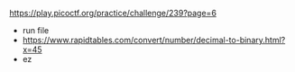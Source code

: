 https://play.picoctf.org/practice/challenge/239?page=6
- run file
- https://www.rapidtables.com/convert/number/decimal-to-binary.html?x=45
- ez